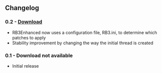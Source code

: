 ## Changelog

### 0.2 - [Download](https://www.mediafire.com/file/juapb1b8ez9ipx9/RB3Enhanced_0.2.zip/file)
- RB3Enhanced now uses a configuration file, RB3.ini, to determine which patches to apply
- Stability improvement by changing the way the initial thread is created

### 0.1 - Download not available
- Initial release
